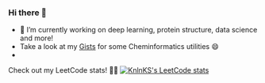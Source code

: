 ### Hi there 👋

- 🔭 I’m currently working on deep learning, protein structure, data science and more!
- Take a look at my [Gists](https://gist.github.com/hemahecodes) for some Cheminformatics utilities 😄
- 
Check out my LeetCode stats! 🙌🏼 [![KnlnKS's LeetCode stats](https://leetcode-stats-six.vercel.app/?username=hemahecodes)](https://github.com/KnlnKS/leetcode-stats)
